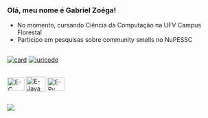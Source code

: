 ### Olá, meu nome é Gabriel Zoéga!

- No momento, cursando Ciência da Computação na UFV Campus Florestal 
- Participo em pesquisas sobre community smells no NuPESSC

##

[![card](https://github-readme-stats.vercel.app/api?username=GabrielZoega&theme=tokyonight&show_icons=true)](https://github.com/anuraghazra/github-readme-stats)
[![iuricode](https://github-readme-stats.vercel.app/api/top-langs/?username=GabrielZoega&layout=compact&theme=tokyonight)](https://github.com/anuraghazra/github-readme-stats)


<div style="display: inline_block"><br>
  <img align="center" alt="E-C" height="30" width="40" src="https://cdn.jsdelivr.net/gh/devicons/devicon/icons/c/c-original.svg">
  <img align="center" alt="E-Java" height="35" width="45" src="https://cdn.jsdelivr.net/gh/devicons/devicon/icons/java/java-original.svg">
  <img align="center" alt="E-Py" height="30" width="40" src="https://cdn.jsdelivr.net/gh/devicons/devicon/icons/python/python-original.svg">
</div>

##

<div>
  <a href=mailto:gabriel.z.fernandes@ufv.br"><img src="https://img.shields.io/badge/Gmail-D14836?style=for-the-badge&logo=gmail&logoColor=white" target="blank"></a>
</div>
